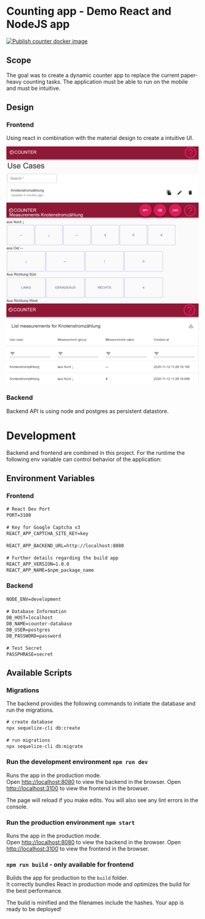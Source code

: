 # Counting app - Demo React and NodeJS app
[![Publish counter docker image](https://github.com/modul-i-ch-109/counter/actions/workflows/action.yml/badge.svg?branch=master)](https://github.com/modul-i-ch-109/counter/actions/workflows/action.yml)

## Scope
The goal was to create a dynamic counter app to replace the current paper-heavy counting tasks. The application must be able to run on the mobile and must be intuitive.

## Design
### Frontend
Using react in combination with the material design to create a intuitive UI.

![UseCaseView](documentation/usecaseView.PNG)
![ExecutionOfMeasurements](documentation/ExecutionOfMeasurementsView.PNG)
![MeasurementsView](documentation/measurementsView.PNG)

### Backend
Backend API is using node and postgres as persistent datastore.

# Development
Backend and frontend are combined in this project.
For the runtime the following env variable can control behavior of the application:

## Environment Variables
### Frontend
    # React Dev Port
    PORT=3100

    # Key for Google Captcha v3
    REACT_APP_CAPTCHA_SITE_KEY=key

    REACT_APP_BACKEND_URL=http://localhost:8080

    # Further details regarding the build app
    REACT_APP_VERSION=1.0.0
    REACT_APP_NAME=$npm_package_name

### Backend
    NODE_ENV=development

    # Database Information
    DB_HOST=localhost
    DB_NAME=counter-database
    DB_USER=postgres
    DB_PASSWORD=password

    # Test Secret
    PASSPHRASE=secret

## Available Scripts
### Migrations
The backend provides the following commands to initiate the database and run the migrations.

    # create database
    npx sequelize-cli db:create

    # run migrations
    npx sequelize-cli db:migrate

### Run the development environment `npm run dev`
Runs the app in the production mode.<br />
Open [http://localhost:8080](http://localhost:8080) to view the backend in the browser.
Open [http://localhost:3100](http://localhost:3100) to view the frontend in the browser.

The page will reload if you make edits. You will also see any lint errors in the console.

### Run the production environment `npm start`
Runs the app in the production mode.<br />
Open [http://localhost:8080](http://localhost:8080) to view the backend in the browser.
Open [http://localhost:3100](http://localhost:3100) to view the frontend in the browser.

### `npm run build` - only available for frontend
Builds the app for production to the `build` folder.<br />
It correctly bundles React in production mode and optimizes the build for the best performance.

The build is minified and the filenames include the hashes. Your app is ready to be deployed!